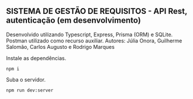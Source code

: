 ## SISTEMA DE GESTÃO DE REQUISITOS - API Rest, autenticação (em desenvolvimento)

Desenvolvido utilizando Typescript, Express, Prisma (ORM) e SQLite. Postman utilizado como recurso auxiliar. Autores: Júlia Onora, Guilherme Salomão, Carlos Augusto e Rodrigo Marques

Instale as dependências.

```
npm i
```

Suba o servidor.

```
npm run dev:server
```
